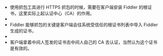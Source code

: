 - 使用抓包工具进行 HTTPS 抓包的时候，需要在客户端安装 Fiddler 的根证书，这里实际上起认证中心（CA）的作用。
-
- Fiddler 能够抓包的关键是客户端会往系统受信任的根证书列表中导入 Fiddler 生成的证书，
-
- 客户端拿着中间人签发的证书去中间人自己的 CA 去认证，当然认为这个证书是有效的。